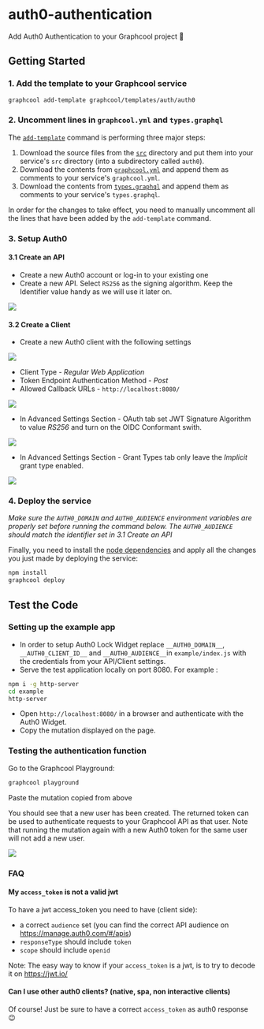 # auth0-authentication

Add Auth0 Authentication to your Graphcool project 🎁


## Getting Started

### 1. Add the template to your Graphcool service

```sh
graphcool add-template graphcool/templates/auth/auth0
```

### 2. Uncomment lines in `graphcool.yml` and `types.graphql`

The [`add-template`](https://docs-next.graph.cool/reference/graphcool-cli/commands-aiteerae6l#graphcool-add-template) command is performing three major steps:

1. Download the source files from the [`src`](./src) directory and put them into your service's `src` directory (into a subdirectory called `auth0`).
2. Download the contents from [`graphcool.yml`](./graphcool.yml) and append them as comments to your service's `graphcool.yml`.
3. Download the contents from [`types.graphql`](./types.graphql) and append them as comments to your service's `types.graphql`.

In order for the changes to take effect, you need to manually uncomment all the lines that have been added by the `add-template` command.

### 3. Setup Auth0

#### 3.1 Create an API

* Create a new Auth0 account or log-in to your existing one
* Create a new API. Select `RS256` as the signing algorithm. Keep the Identifier value handy as we will use it later on.

![](./docs/create-api.png)

#### 3.2 Create a Client

* Create a new Auth0 client with the following settings

![](./docs/new-client.png)

  * Client Type - *Regular Web Application*
  * Token Endpoint Authentication Method - *Post*
  * Allowed Callback URLs - `http://localhost:8080/`
  
![](./docs/settings.png)

  * In Advanced Settings Section - OAuth tab set JWT Signature Algorithm to value *RS256* and turn on the OIDC Conformant swith.

![](./docs/advanced-settings-oauth.png)
  
  * In Advanced Settings Section - Grant Types tab only leave the *Implicit* grant type enabled.

![](./docs/advanced-settings-grant.png)

### 4. Deploy the service

*Make sure the `AUTH0_DOMAIN` and `AUTH0_AUDIENCE` environment variables are properly set before running the command below. The `AUTH0_AUDIENCE` should match the identifier set in 3.1 Create an API*

Finally, you need to install the [node dependencies](./package.json#L2) and apply all the changes you just made by deploying the service:

```sh
npm install
graphcool deploy
```

## Test the Code

### Setting up the example app

* In order to setup Auth0 Lock Widget replace `__AUTH0_DOMAIN__`, `__AUTH0_CLIENT_ID__` and `__AUTH0_AUDIENCE__`in `example/index.js` with the credentials from your API/Client settings.
* Serve the test application locally on port 8080. For example :

```bash
npm i -g http-server
cd example
http-server
```
* Open `http://localhost:8080/` in a browser and authenticate with the Auth0 Widget.
* Copy the mutation displayed on the page.

### Testing the authentication function

Go to the Graphcool Playground:

```sh
graphcool playground
```

Paste the mutation copied from above

You should see that a new user has been created. The returned token can be used to authenticate requests to your Graphcool API as that user. Note that running the mutation again with a new Auth0 token for the same user will not add a new user.

![](http://i.imgur.com/5RHR6Ku.png)

### FAQ

#### My `access_token` is not a valid jwt

To have a jwt access_token you need to have (client side):

- a correct `audience` set (you can find the correct API audience on https://manage.auth0.com/#/apis)
- `responseType` should include `token`
- `scope` should include `openid`

Note: The easy way to know if your `access_token` is a jwt, is to try to decode it on https://jwt.io/

#### Can I use other auth0 clients? (native, spa, non interactive clients)

Of course! Just be sure to have a correct `access_token` as auth0 response :wink: